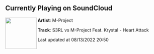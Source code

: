 ## Currently Playing on SoundCloud

[<img align="left" width="100" src="https://i1.sndcdn.com/artworks-000195095642-uk46un-t500x500.jpg">](https://soundcloud.com/m-project_suzumoto/heart-attack)

**Artist**: M-Project 

**Track**: S3RL vs M-Project Feat. Krystal - Heart Attack

Last updated at 08/13/2022 20:50
